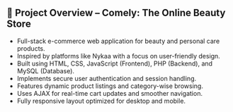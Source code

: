 ## 💄 Project Overview – Comely: The Online Beauty Store

- Full-stack e-commerce web application for beauty and personal care products.
- Inspired by platforms like Nykaa with a focus on user-friendly design.
- Built using HTML, CSS, JavaScript (Frontend), PHP (Backend), and MySQL (Database).
- Implements secure user authentication and session handling.
- Features dynamic product listings and category-wise browsing.
- Uses AJAX for real-time cart updates and smoother navigation.
- Fully responsive layout optimized for desktop and mobile.
